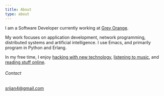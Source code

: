 ```yaml
---
title: About
type: about
---
```


I am a Software Developer currently working at <a href="http://www.greyorange.sg/">Grey Orange</a>.

My work focuses on application development, network programming, distributed systems and artificial intelligence. I use Emacs, and primarily program in Python and Erlang.

In my free time, I enjoy <a href="https://github.com/srijan/">hacking with new technology</a>, <a href="http://www.last.fm/user/srijan4">listening to music</a>, and <a href="https://pinboard.in/u:srijan/">reading stuff online</a>.

###### Contact

<a href="mailto:srijan4@gmail.com">srijan4@gmail.com</a>
